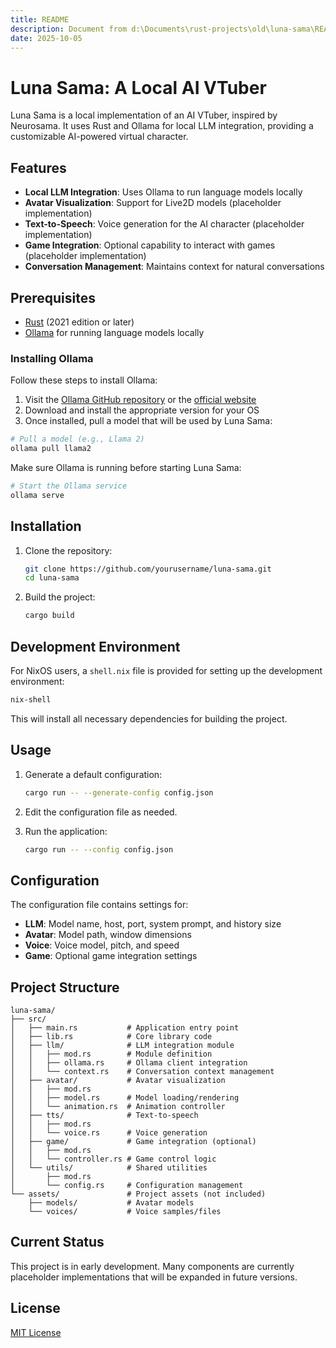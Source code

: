 ```yaml
---
title: README
description: Document from d:\Documents\rust-projects\old\luna-sama\README.md
date: 2025-10-05
---
```


# Luna Sama: A Local AI VTuber

Luna Sama is a local implementation of an AI VTuber, inspired by Neurosama. It uses Rust and Ollama for local LLM integration, providing a customizable AI-powered virtual character.

## Features

- **Local LLM Integration**: Uses Ollama to run language models locally
- **Avatar Visualization**: Support for Live2D models (placeholder implementation)
- **Text-to-Speech**: Voice generation for the AI character (placeholder implementation)
- **Game Integration**: Optional capability to interact with games (placeholder implementation)
- **Conversation Management**: Maintains context for natural conversations

## Prerequisites

- [Rust](https://www.rust-lang.org/tools/install) (2021 edition or later)
- [Ollama](https://github.com/ollama/ollama) for running language models locally

### Installing Ollama

Follow these steps to install Ollama:

1. Visit the [Ollama GitHub repository](https://github.com/ollama/ollama) or the [official website](https://ollama.ai/)
2. Download and install the appropriate version for your OS
3. Once installed, pull a model that will be used by Luna Sama:

```bash
# Pull a model (e.g., Llama 2)
ollama pull llama2
```

Make sure Ollama is running before starting Luna Sama:

```bash
# Start the Ollama service
ollama serve
```

## Installation

1. Clone the repository:
   ```bash
   git clone https://github.com/yourusername/luna-sama.git
   cd luna-sama
   ```

2. Build the project:
   ```bash
   cargo build
   ```

## Development Environment

For NixOS users, a `shell.nix` file is provided for setting up the development environment:

```bash
nix-shell
```

This will install all necessary dependencies for building the project.

## Usage

1. Generate a default configuration:
   ```bash
   cargo run -- --generate-config config.json
   ```

2. Edit the configuration file as needed.

3. Run the application:
   ```bash
   cargo run -- --config config.json
   ```

## Configuration

The configuration file contains settings for:

- **LLM**: Model name, host, port, system prompt, and history size
- **Avatar**: Model path, window dimensions
- **Voice**: Voice model, pitch, and speed
- **Game**: Optional game integration settings

## Project Structure

```
luna-sama/
├── src/
│   ├── main.rs           # Application entry point
│   ├── lib.rs            # Core library code
│   ├── llm/              # LLM integration module
│   │   ├── mod.rs        # Module definition
│   │   ├── ollama.rs     # Ollama client integration
│   │   └── context.rs    # Conversation context management
│   ├── avatar/           # Avatar visualization
│   │   ├── mod.rs
│   │   ├── model.rs      # Model loading/rendering
│   │   └── animation.rs  # Animation controller
│   ├── tts/              # Text-to-speech
│   │   ├── mod.rs
│   │   └── voice.rs      # Voice generation
│   ├── game/             # Game integration (optional)
│   │   ├── mod.rs
│   │   └── controller.rs # Game control logic
│   └── utils/            # Shared utilities
│       ├── mod.rs
│       └── config.rs     # Configuration management
└── assets/               # Project assets (not included)
    ├── models/           # Avatar models
    └── voices/           # Voice samples/files
```

## Current Status

This project is in early development. Many components are currently placeholder implementations that will be expanded in future versions.

## License

[MIT License](LICENSE) 